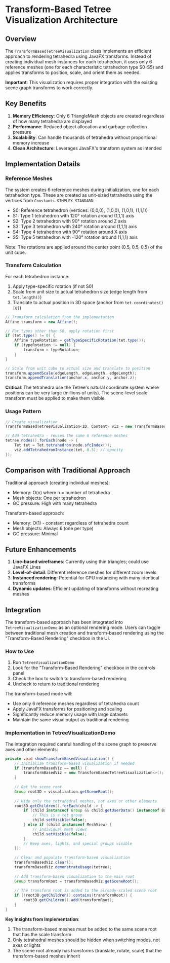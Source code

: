 # Transform-Based Tetree Visualization Architecture

## Overview

The `TransformBasedTetreeVisualization` class implements an efficient approach to rendering tetrahedra using JavaFX transforms. Instead of creating individual mesh instances for each tetrahedron, it uses only 6 reference meshes (one for each characteristic tetrahedron type S0-S5) and applies transforms to position, scale, and orient them as needed.

**Important**: This visualization requires proper integration with the existing scene graph transforms to work correctly.

## Key Benefits

1. **Memory Efficiency**: Only 6 TriangleMesh objects are created regardless of how many tetrahedra are displayed
2. **Performance**: Reduced object allocation and garbage collection pressure
3. **Scalability**: Can handle thousands of tetrahedra without proportional memory increase
4. **Clean Architecture**: Leverages JavaFX's transform system as intended

## Implementation Details

### Reference Meshes

The system creates 6 reference meshes during initialization, one for each tetrahedron type. These are created as unit-sized tetrahedra using the vertices from `Constants.SIMPLEX_STANDARD`:

- S0: Reference tetrahedron (vertices: (0,0,0), (1,0,0), (1,0,1), (1,1,1))
- S1: Type 1 tetrahedron with 120° rotation around (1,1,1) axis
- S2: Type 2 tetrahedron with 90° rotation around Z axis  
- S3: Type 3 tetrahedron with 240° rotation around (1,1,1) axis
- S4: Type 4 tetrahedron with 90° rotation around X axis
- S5: Type 5 tetrahedron with -120° rotation around (1,1,1) axis

Note: The rotations are applied around the center point (0.5, 0.5, 0.5) of the unit cube.

### Transform Calculation

For each tetrahedron instance:
1. Apply type-specific rotation (if not S0)
2. Scale from unit size to actual tetrahedron size (edge length from `tet.length()`)
3. Translate to actual position in 3D space (anchor from `tet.coordinates()[0]`)

```java
// Transform calculation from the implementation
Affine transform = new Affine();

// For types other than S0, apply rotation first
if (tet.type() != 0) {
    Affine typeRotation = getTypeSpecificRotation(tet.type());
    if (typeRotation != null) {
        transform = typeRotation;
    }
}

// Scale from unit cube to actual size and translate to position
transform.appendScale(edgeLength, edgeLength, edgeLength);
transform.appendTranslation(anchor.x, anchor.y, anchor.z);
```

**Critical**: The tetrahedra use the Tetree's natural coordinate system where positions can be very large (millions of units). The scene-level scale transform must be applied to make them visible.

### Usage Pattern

```java
// Create visualization
TransformBasedTetreeVisualization<ID, Content> viz = new TransformBasedTetreeVisualization<>();

// Add tetrahedra - reuses the same 6 reference meshes
tetree.nodes().forEach(node -> {
    Tet tet = Tet.tetrahedron(node.sfcIndex());
    viz.addTetrahedronInstance(tet, 0.3); // opacity
});
```

## Comparison with Traditional Approach

Traditional approach (creating individual meshes):
- Memory: O(n) where n = number of tetrahedra
- Mesh objects: One per tetrahedron
- GC pressure: High with many tetrahedra

Transform-based approach:
- Memory: O(1) - constant regardless of tetrahedra count
- Mesh objects: Always 6 (one per type)
- GC pressure: Minimal

## Future Enhancements

1. **Line-based wireframes**: Currently using thin triangles; could use JavaFX Lines
2. **Level-of-detail**: Different reference meshes for different zoom levels
3. **Instanced rendering**: Potential for GPU instancing with many identical transforms
4. **Dynamic updates**: Efficient updating of transforms without recreating meshes

## Integration

The transform-based approach has been integrated into `TetreeVisualizationDemo` as an optional rendering mode. Users can toggle between traditional mesh creation and transform-based rendering using the "Transform-Based Rendering" checkbox in the UI.

### How to Use

1. Run `TetreeVisualizationDemo`
2. Look for the "Transform-Based Rendering" checkbox in the controls panel
3. Check the box to switch to transform-based rendering
4. Uncheck to return to traditional rendering

The transform-based mode will:
- Use only 6 reference meshes regardless of tetrahedra count
- Apply JavaFX transforms for positioning and scaling
- Significantly reduce memory usage with large datasets
- Maintain the same visual output as traditional rendering

### Implementation in TetreeVisualizationDemo

The integration required careful handling of the scene graph to preserve axes and other elements:

```java
private void showTransformBasedVisualization() {
    // Initialize transform-based visualization if needed
    if (transformBasedViz == null) {
        transformBasedViz = new TransformBasedTetreeVisualization<>();
    }
    
    // Get the scene root
    Group root3D = visualization.getSceneRoot();
    
    // Hide only the tetrahedral meshes, not axes or other elements
    root3D.getChildren().forEach(child -> {
        if (child instanceof Group && child.getUserData() instanceof BaseTetreeKey) {
            // This is a tet group
            child.setVisible(false);
        } else if (child instanceof MeshView) {
            // Individual mesh views
            child.setVisible(false);
        }
        // Keep axes, lights, and special groups visible
    });
    
    // Clear and populate transform-based visualization
    transformBasedViz.clear();
    transformBasedViz.demonstrateUsage(tetree);
    
    // Add transform-based visualization to the main root
    Group transformRoot = transformBasedViz.getSceneRoot();
    
    // The transform root is added to the already-scaled scene root
    if (!root3D.getChildren().contains(transformRoot)) {
        root3D.getChildren().add(transformRoot);
    }
}
```

**Key Insights from Implementation**:
1. The transform-based meshes must be added to the same scene root that has the scale transform
2. Only tetrahedral meshes should be hidden when switching modes, not axes or lights
3. The scene root already has transforms (translate, rotate, scale) that the transform-based meshes inherit